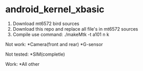 # android_kernel_xbasic
1. Download mt6572 bird sources
2. Download this repo and replace all file's in mt6572 sources
3. Compile use command:
./makeMtk -t a101 n k

Not work:
*Camera(front and rear)
*G-sensor

Not tested:
*SIM(completle)

Work:
*All other
